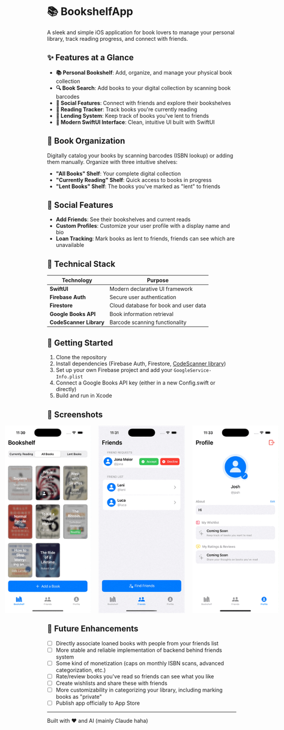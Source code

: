 # 📚 BookshelfApp

A sleek and simple iOS application for book lovers to manage your personal library, track reading progress, and connect with friends.


## ✨ Features at a Glance

- **📚 Personal Bookshelf**: Add, organize, and manage your physical book collection
- **🔍 Book Search**: Add books to your digital collection by scanning book barcodes
- **👥 Social Features**: Connect with friends and explore their bookshelves
- **📖 Reading Tracker**: Track books you're currently reading
- **📱 Lending System**: Keep track of books you've lent to friends
- **🎨 Modern SwiftUI Interface**: Clean, intuitive UI built with SwiftUI

## 📌 Book Organization

Digitally catalog your books by scanning barcodes (ISBN lookup) or adding them manually. Organize with three intuitive shelves:  

- **"All Books" Shelf**: Your complete digital collection
- **"Currently Reading" Shelf**: Quick access to books in progress
- **"Lent Books" Shelf**: The books you've marked as "lent" to friends

## 👥 Social Features

- **Add Friends**: See their bookshelves and current reads
- **Custom Profiles**: Customize your user profile with a display name and bio
- **Loan Tracking**: Mark books as lent to friends, friends can see which are unavailable

## 🔧 Technical Stack

| Technology | Purpose |
|------------|---------|
| **SwiftUI** | Modern declarative UI framework |
| **Firebase Auth** | Secure user authentication |
| **Firestore** | Cloud database for book and user data |
| **Google Books API** | Book information retrieval |
| **CodeScanner Library** | Barcode scanning functionality |

## 🚀 Getting Started

1. Clone the repository
2. Install dependencies (Firebase Auth, Firestore, [CodeScanner library](https://github.com/twostraws/CodeScanner.git))
3. Set up your own Firebase project and add your `GoogleService-Info.plist`
4. Connect a Google Books API key (either in a new Config.swift or directly)
5. Build and run in Xcode

## 📸 Screenshots
<div style="display: flex; justify-content: center; gap: 20px;">
    <img src="media/demo1.gif" width="230">
    <img src="media/demo2.gif" width="230">
    <img src="media/demo3.gif" width="230">
</div>

## 🔮 Future Enhancements

- [ ] Directly associate loaned books with people from your friends list
- [ ] More stable and reliable implementation of backend behind friends system
- [ ] Some kind of monetization (caps on monthly ISBN scans, advanced categorization, etc.)
- [ ] Rate/review books you've read so friends can see what you like
- [ ] Create wishlists and share these with friends
- [ ] More customizability in categorizing your library, including marking books as "private"
- [ ] Publish app officially to App Store

---

Built with ❤️ and AI (mainly Claude haha)
